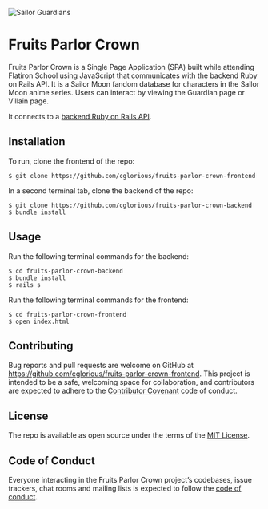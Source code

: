 ![Sailor Guardians](https://dw9to29mmj727.cloudfront.net/promo/2016/5257-SeriesHeaders_SMv3_2000x800.jpg)

# Fruits Parlor Crown

Fruits Parlor Crown is a Single Page Application (SPA) built while attending Flatiron School using JavaScript that communicates with the backend Ruby on Rails API. It is a Sailor Moon fandom database for characters in the Sailor Moon anime series. Users can interact by viewing the Guardian page or Villain page.

It connects to a [backend Ruby on Rails API](https://github.com/cglorious/fruits-parlor-crown-backend).

## Installation

To run, clone the frontend of the repo:

    $ git clone https://github.com/cglorious/fruits-parlor-crown-frontend

In a second terminal tab, clone the backend of the repo:

    $ git clone https://github.com/cglorious/fruits-parlor-crown-backend
    $ bundle install

## Usage

Run the following terminal commands for the backend:

    $ cd fruits-parlor-crown-backend
    $ bundle install
    $ rails s

Run the following terminal commands for the frontend:

    $ cd fruits-parlor-crown-frontend
    $ open index.html

## Contributing

Bug reports and pull requests are welcome on GitHub at https://github.com/cglorious/fruits-parlor-crown-frontend. This project is intended to be a safe, welcoming space for collaboration, and contributors are expected to adhere to the [Contributor Covenant](http://contributor-covenant.org) code of conduct.

## License

The repo is available as open source under the terms of the [MIT License](https://opensource.org/licenses/MIT).

## Code of Conduct

Everyone interacting in the Fruits Parlor Crown project’s codebases, issue trackers, chat rooms and mailing lists is expected to follow the [code of conduct](https://github.com/cglorious/fruits-parlor-crown-frontend/blob/main/CODE_OF_CONDUCT.md).
